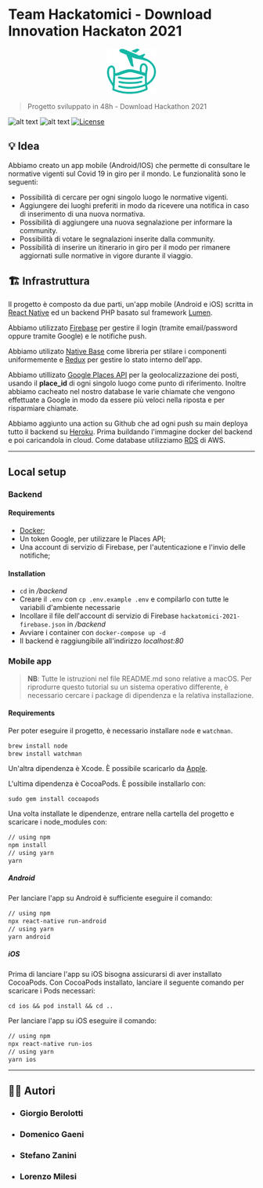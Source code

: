 # Team Hackatomici - Download Innovation Hackaton 2021
<p align="center"><img src="frontend/src/Assets/Images/icon.png" alt="img-verification" width="100px"></p>

> Progetto sviluppato in 48h - Download Hackathon 2021

![alt text](https://img.shields.io/badge/Language-Italian-infomrmational?style=for-the-badge)
![alt text](https://img.shields.io/badge/Version-1.0.0-blue.svg?style=for-the-badge)
[![License](https://img.shields.io/badge/License-MIT_License-blue.svg?style=for-the-badge)](https://badges.mit-license.org)

## 💡 Idea

Abbiamo creato un app mobile (Android/IOS) che permette di consultare le normative vigenti sul Covid 19 in giro per il mondo. Le funzionalità sono le seguenti:
- Possibilità di cercare per ogni singolo luogo le normative vigenti.
- Aggiungere dei luoghi preferiti in modo da ricevere una notifica in caso di inserimento di una nuova normativa.
- Possibilità di aggiungere una nuova segnalazione per informare la community.
- Possibilità di votare le segnalazioni inserite dalla community.
- Possibilità di inserire un itinerario in giro per il modo per rimanere aggiornati sulle normative in vigore durante il viaggio.


## 🏗️ Infrastruttura

Il progetto è composto da due parti, un'app mobile (Android e iOS) scritta in [React Native](https://reactnative.dev/) ed un backend PHP basato sul framework [Lumen](https://lumen.laravel.com/). 

Abbiamo utilizzato [Firebase](https://firebase.google.com/) per gestire il login (tramite email/password oppure tramite Google) e le notifiche push.

Abbiamo utilizato [Native Base](https://nativebase.io/) come libreria per stilare i componenti uniformemente e [Redux](https://redux.js.org/) per gestire lo stato interno dell'app. 

Abbiamo utillizato [Google Places API](https://developers.google.com/maps/documentation/places/web-service/overview) per la geolocalizzazione dei posti, usando il <b>place_id</b> di ogni singolo luogo come punto di riferimento. Inoltre abbiamo cacheato nel nostro database le varie chiamate che vengono effettuate a Google in modo da essere più veloci nella riposta e per risparmiare chiamate.

Abbiamo aggiunto una action su Github che ad ogni push su main deploya tutto il backend su [Heroku](https://dashboard.heroku.com/). Prima buildando l'immagine docker del backend e poi caricandola in cloud. Come database utilizziamo [RDS](https://aws.amazon.com/it/rds/) di AWS.

---
## Local setup

### Backend

#### Requirements
- [Docker](https://www.docker.com/);
- Un token Google, per utilizzare le Places API;
- Una account di servizio di Firebase, per l'autenticazione e l'invio delle notifiche;

#### Installation
- `cd` in _/backend_
- Creare il `.env` con `cp .env.example .env` e compilarlo con tutte le variabili d'ambiente necessarie
- Incollare il file dell'account di servizio di Firebase `hackatomici-2021-firebase.json` in _/backend_
- Avviare i container con `docker-compose up -d`
- Il backend è raggiungibile all'indirizzo _localhost:80_

### Mobile app
> <b>NB</b>: Tutte le istruzioni nel file README.md sono relative a macOS. Per riprodurre questo tutorial su un sistema operativo differente, è necessario cercare i package di dipendenza e la relativa installazione.

#### Requirements

Per poter eseguire il progetto, è necessario installare `node` e `watchman`.

    brew install node
    brew install watchman

Un'altra dipendenza è Xcode. È possibile scaricarlo da [Apple](https://developer.apple.com/xcode/downloads/).

L'ultima dipendenza è CocoaPods. È possibile installarlo con:

    sudo gem install cocoapods

Una volta installate le dipendenze, entrare nella cartella del progetto e scaricare i node_modules con:

    // using npm
    npm install
    // using yarn
    yarn

##### Android

Per lanciare l'app su Android è sufficiente eseguire il comando:

    // using npm
    npx react-native run-android
    // using yarn
    yarn android

##### iOS

Prima di lanciare l'app su iOS bisogna assicurarsi di aver installato CocoaPods.
Con CocoaPods installato, lanciare il seguente comando per scaricare i Pods necessari:

    cd ios && pod install && cd ..

Per lanciare l'app su iOS eseguire il comando:

    // using npm
    npx react-native run-ios
    // using yarn
    yarn ios

---

## 👨‍💻 Autori
- ### Giorgio Berolotti
- ### Domenico Gaeni
- ### Stefano Zanini
- ### Lorenzo Milesi

